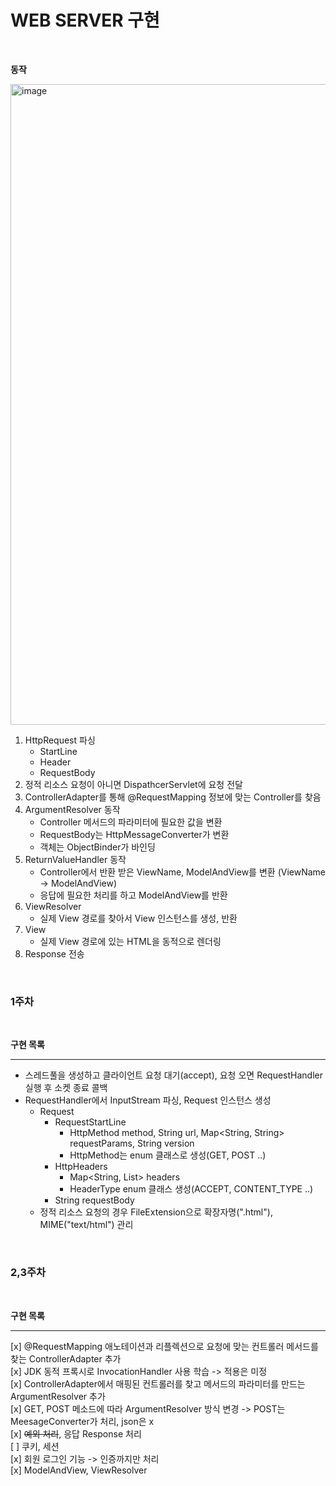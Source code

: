 # WEB SERVER 구현

<br>

**동작**

<img width="1025" alt="image" src="https://github.com/tjdqls1200/juniorForum/assets/57752068/1e8defee-4211-439d-91ce-ce0d28e6ff69">

1. HttpRequest 파싱  
   - StartLine  
   - Header  
   - RequestBody  
2. 정적 리소스 요청이 아니면 DispathcerServlet에 요청 전달  
3. ControllerAdapter를 통해 @RequestMapping 정보에 맞는 Controller를 찾음  
4. ArgumentResolver 동작  
   - Controller 메서드의 파라미터에 필요한 값을 변환  
   - RequestBody는 HttpMessageConverter가 변환  
   - 객체는 ObjectBinder가 바인딩  
5. ReturnValueHandler 동작  
   - Controller에서 반환 받은 ViewName, ModelAndView를 변환 (ViewName -> ModelAndView)   
   - 응답에 필요한 처리를 하고 ModelAndView를 반환  
6. ViewResolver  
   - 실제 View 경로를 찾아서 View 인스턴스를 생성, 반환  
7. View  
   - 실제 View 경로에 있는 HTML을 동적으로 렌더링  
8. Response 전송  
   
<br>  

### 1주차

<br>

**구현 목록**

---

- 스레드풀을 생성하고 클라이언트 요청 대기(accept), 요청 오면 RequestHandler 실행 후 소켓 종료 콜백  
- RequestHandler에서 InputStream 파싱, Request 인스턴스 생성  
  - Request  
    - RequestStartLine  
      - HttpMethod method, String url, Map<String, String> requestParams, String version  
      - HttpMethod는 enum 클래스로 생성(GET, POST ..)  
    - HttpHeaders  
      - Map<String, List<String>> headers  
      - HeaderType enum 클래스 생성(ACCEPT, CONTENT_TYPE ..)  
    - String requestBody  
  - 정적 리소스 요청의 경우 FileExtension으로 확장자명(".html"), MIME("text/html") 관리  

<br>


### 2,3주차

<br>

**구현 목록**

---

[x] @RequestMapping 애노테이션과 리플렉션으로 요청에 맞는 컨트롤러 메서드를 찾는 ControllerAdapter 추가  
[x] JDK 동적 프록시로 InvocationHandler 사용 학습 -> 적용은 미정  
[x] ControllerAdapter에서 매핑된 컨트롤러를 찾고 메서드의 파라미터를 만드는 ArgumentResolver 추가  
[x] GET, POST 메소드에 따라 ArgumentResolver 방식 변경 -> POST는 MeesageConverter가 처리, json은 x  
[x] ~~예외 처리~~, 응답 Response 처리  
[ ] 쿠키, 세션  
[x] 회원 로그인 기능 -> 인증까지만 처리  
[x] ModelAndView, ViewResolver
